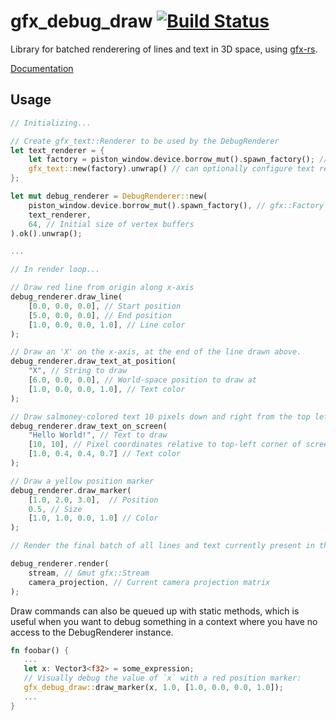 # gfx_debug_draw [![Build Status](https://travis-ci.org/PistonDevelopers/gfx-debug-draw.png?branch=master)](https://travis-ci.org/PistonDevelopers/gfx-debug-draw)

Library for batched renderering of lines and text in 3D space, using [gfx-rs](https://github.com/gfx-rs/gfx-rs).

[Documentation](http://www.piston.rs/docs/gfx-debug-draw/gfx_debug_draw/)

## Usage

```rust
// Initializing...

// Create gfx_text::Renderer to be used by the DebugRenderer
let text_renderer = {
    let factory = piston_window.device.borrow_mut().spawn_factory(); // gfx::Factory
    gfx_text::new(factory).unwrap() // can optionally configure text renderer here (font, color)
};

let mut debug_renderer = DebugRenderer::new(
    piston_window.device.borrow_mut().spawn_factory(), // gfx::Factory
    text_renderer,
	64, // Initial size of vertex buffers
).ok().unwrap();

...

// In render loop...

// Draw red line from origin along x-axis
debug_renderer.draw_line(
	[0.0, 0.0, 0.0], // Start position
	[5.0, 0.0, 0.0], // End position
	[1.0, 0.0, 0.0, 1.0], // Line color
);

// Draw an 'X' on the x-axis, at the end of the line drawn above.
debug_renderer.draw_text_at_position(
	"X", // String to draw
	[6.0, 0.0, 0.0], // World-space position to draw at
	[1.0, 0.0, 0.0, 1.0], // Text color
);

// Draw salmoney-colored text 10 pixels down and right from the top left corner of the screen
debug_renderer.draw_text_on_screen(
	"Hello World!", // Text to draw
	[10, 10], // Pixel coordinates relative to top-left corner of screen
	[1.0, 0.4, 0.4, 0.7] // Text color
);

// Draw a yellow position marker
debug_renderer.draw_marker(
    [1.0, 2.0, 3.0],  // Position
    0.5, // Size
    [1.0, 1.0, 0.0, 1.0] // Color
);

// Render the final batch of all lines and text currently present in the vertex/index buffers

debug_renderer.render(
	stream, // &mut gfx::Stream
	camera_projection, // Current camera projection matrix
);

```

Draw commands can also be queued up with static methods, which is useful when you want to debug
something in a context where you have no access to the DebugRenderer instance.

```rust
fn foobar() {
   ...
   let x: Vector3<f32> = some_expression;
   // Visually debug the value of `x` with a red position marker:
   gfx_debug_draw::draw_marker(x, 1.0, [1.0, 0.0, 0.0, 1.0]);
   ...
}
```
